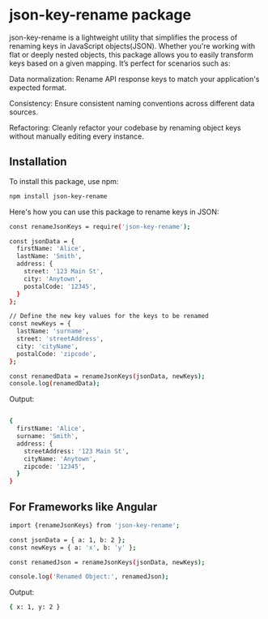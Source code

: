 # json-key-rename package

json-key-rename is a lightweight utility that simplifies the process of renaming keys in JavaScript objects(JSON). Whether you're working with flat or deeply nested objects, this package allows you to easily transform keys based on a given mapping. It’s perfect for scenarios such as:

Data normalization: Rename API response keys to match your application's expected format.

Consistency: Ensure consistent naming conventions across different data sources.

Refactoring: Cleanly refactor your codebase by renaming object keys without manually editing every instance.

## Installation

To install this package, use npm:

```bash
npm install json-key-rename
```


Here's how you can use this package to rename keys in JSON:

```bash
const renameJsonKeys = require('json-key-rename');

const jsonData = {
  firstName: 'Alice',
  lastName: 'Smith',
  address: {
    street: '123 Main St',
    city: 'Anytown',
    postalCode: '12345',
  }
};

// Define the new key values for the keys to be renamed
const newKeys = {
  lastName: 'surname',
  street: 'streetAddress',
  city: 'cityName',
  postalCode: 'zipcode',
};

const renamedData = renameJsonKeys(jsonData, newKeys);
console.log(renamedData);
```
Output:
```bash

{
  firstName: 'Alice',
  surname: 'Smith',
  address: {
    streetAddress: '123 Main St',
    cityName: 'Anytown',
    zipcode: '12345',
  }
}
```
## For Frameworks like Angular

```bash
import {renameJsonKeys} from 'json-key-rename';
```

```bash
const jsonData = { a: 1, b: 2 };
const newKeys = { a: 'x', b: 'y' };

const renamedJson = renameJsonKeys(jsonData, newKeys);

console.log('Renamed Object:', renamedJson);
```

Output:
```bash
{ x: 1, y: 2 }
```




